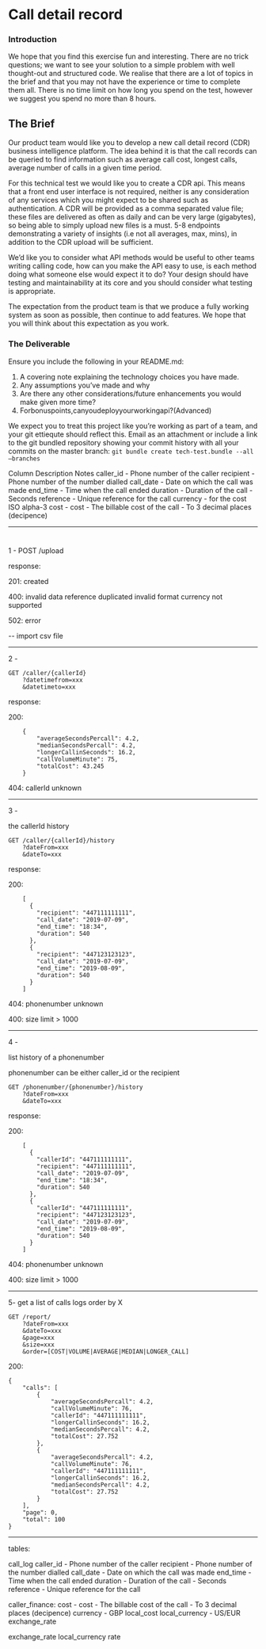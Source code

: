 # Call detail record

### Introduction

We hope that you find this exercise fun and interesting. There are no trick questions; we want to see your solution to a simple problem with well thought-out and structured code. We realise that there are a lot of topics in the brief and that you may not have the experience or time to complete them all. There is no time limit on how long you spend on the test, however we suggest you spend no more than 8 hours.

## The Brief
Our product team would like you to develop a new call detail record (CDR) business intelligence platform. The idea behind it is that the call records can be queried to find information such as average call cost, longest calls, average number of calls in a given time period.

For this technical test we would like you to create a CDR api. This means that a front end user interface is not required, neither is any consideration of any services which you might expect to be shared such as authentication. A CDR will be provided as a comma separated value file; these files are delivered as often as daily and can be very large (gigabytes), so being able to simply upload new files is a must. 5-8 endpoints demonstrating a variety of insights (i.e not all averages, max, mins), in addition to the CDR upload will be sufficient.

We’d like you to consider what API methods would be useful to other teams writing calling code, how can you make the API easy to use, is each method doing what someone else would expect it to do? Your design should have testing and maintainability at its core and you should consider what testing is appropriate.

The expectation from the product team is that we produce a fully working system as soon as possible, then continue to add features. We hope that you will think about this expectation as you work.

### The Deliverable

Ensure you include the following in your README.md:
1. A covering note explaining the technology choices you have made.
2. Any assumptions you’ve made and why
3. Are there any other considerations/future enhancements you would make given more time?
4. Forbonuspoints,canyoudeployyourworkingapi?(Advanced)

We expect you to treat this project like you’re working as part of a team, and your git ettiequte should reflect this. Email as an attachment or include a link to the git bundled repository showing your commit history with all your commits on the master branch:
`git bundle create tech-test.bundle --all —branches`

 
Column Description Notes
caller_id - Phone number of the caller
recipient - Phone number of the number dialled
call_date - Date on which the call was made
end_time - Time when the call ended
duration - Duration of the call - Seconds
reference - Unique reference for the call
currency - for the cost ISO alpha-3
cost - cost - The billable cost of the call - To 3 decimal places (decipence)

----------------------------------------------------------------

#

1 - POST /upload

response:

201: created

400: invalid data 
	reference duplicated
	invalid format
	currency not supported

502: error

-- import csv file

--------------------------------------------------

2 -

```
GET /caller/{callerId}
	?datetimefrom=xxx
	&datetimeto=xxx
```

response:

200:
```
	{
	    "averageSecondsPercall": 4.2,
	    "medianSecondsPercall": 4.2,
	    "longerCallinSeconds": 16.2,
	    "callVolumeMinute": 75,
	    "totalCost": 43.245
	}
```

404:
	callerId unknown

--------------------------------------------------

3 -

the callerId history

```
GET /caller/{callerId}/history
	?dateFrom=xxx
	&dateTo=xxx
```

response:

200:
```
	[
	  {
		"recipient": "447111111111",
		"call_date": "2019-07-09",
		"end_time": "18:34",
	  	"duration": 540
	  },
	  {
		"recipient": "447123123123",
		"call_date": "2019-07-09",
		"end_time": "2019-08-09",
	  	"duration": 540
	  }
	]
```

404: 
	phonenumber unknown

400:
	size limit > 1000

--------------------------------------------------

4 -

list history of a phonenumber

phonenumber can be either caller_id or the recipient 

```
GET /phonenumber/{phonenumber}/history
	?dateFrom=xxx
	&dateTo=xxx

```

response:

200:
```
	[
	  {
	  	"callerId": "447111111111",
		"recipient": "447111111111",
		"call_date": "2019-07-09",
		"end_time": "18:34",
	  	"duration": 540
	  },
	  {
	  	"callerId": "447111111111",
		"recipient": "447123123123",
		"call_date": "2019-07-09",
		"end_time": "2019-08-09",
	  	"duration": 540
	  }
	]
```

404:
	phonenumber unknown

400:
	size limit > 1000


--------------------------------------------------

5- 
get a list of calls logs order by X

```
GET /report/
	?dateFrom=xxx
	&dateTo=xxx
	&page=xxx
	&size=xxx
	&order=[COST|VOLUME|AVERAGE|MEDIAN|LONGER_CALL]
```

200:
```
{
    "calls": [
        {
            "averageSecondsPercall": 4.2,
            "callVolumeMinute": 76,
            "callerId": "447111111111",
            "longerCallinSeconds": 16.2,
            "medianSecondsPercall": 4.2,
            "totalCost": 27.752
        },
        {
            "averageSecondsPercall": 4.2,
            "callVolumeMinute": 76,
            "callerId": "447111111111",
            "longerCallinSeconds": 16.2,
            "medianSecondsPercall": 4.2,
            "totalCost": 27.752
        }
    ],
    "page": 0,
    "total": 100
}

```


------------------------------------------------
tables:

call_log
  caller_id - Phone number of the caller
  recipient - Phone number of the number dialled
  call_date - Date on which the call was made
  end_time - Time when the call ended
  duration - Duration of the call - Seconds
  reference - Unique reference for the call

caller_finance:
  cost - cost - The billable cost of the call - To 3 decimal places (decipence)
  currency - GBP
  local_cost 
  local_currency - US/EUR
  exchange_rate

exchange_rate
  local_currency 
  rate








    


